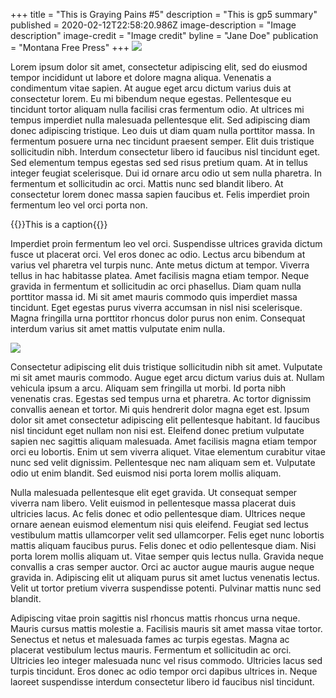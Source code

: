 +++
title = "This is Graying Pains #5"
description = "This is gp5 summary"
published = 2020-02-12T22:58:20.986Z
image-description = "Image description"
image-credit = "Image credit"
byline = "Jane Doe"
publication = "Montana Free Press"
+++
![](/img/uploads/grass.jpeg)

Lorem ipsum dolor sit amet, consectetur adipiscing elit, sed do eiusmod tempor incididunt ut labore et dolore magna aliqua. Venenatis a condimentum vitae sapien. At augue eget arcu dictum varius duis at consectetur lorem. Eu mi bibendum neque egestas. Pellentesque eu tincidunt tortor aliquam nulla facilisi cras fermentum odio. At ultrices mi tempus imperdiet nulla malesuada pellentesque elit. Sed adipiscing diam donec adipiscing tristique. Leo duis ut diam quam nulla porttitor massa. In fermentum posuere urna nec tincidunt praesent semper. Elit duis tristique sollicitudin nibh. Interdum consectetur libero id faucibus nisl tincidunt eget. Sed elementum tempus egestas sed sed risus pretium quam. At in tellus integer feugiat scelerisque. Dui id ornare arcu odio ut sem nulla pharetra. In fermentum et sollicitudin ac orci. Mattis nunc sed blandit libero. At consectetur lorem donec massa sapien faucibus et. Felis imperdiet proin fermentum leo vel orci porta non.

{{<pym src="https://apps.montanafreepress.org/graphics/201802-death-penalty-bill-history/" id="0">}}This is a caption{{</pym>}}

Imperdiet proin fermentum leo vel orci. Suspendisse ultrices gravida dictum fusce ut placerat orci. Vel eros donec ac odio. Lectus arcu bibendum at varius vel pharetra vel turpis nunc. Ante metus dictum at tempor. Viverra tellus in hac habitasse platea. Amet facilisis magna etiam tempor. Neque gravida in fermentum et sollicitudin ac orci phasellus. Diam quam nulla porttitor massa id. Mi sit amet mauris commodo quis imperdiet massa tincidunt. Eget egestas purus viverra accumsan in nisl nisi scelerisque. Magna fringilla urna porttitor rhoncus dolor purus non enim. Consequat interdum varius sit amet mattis vulputate enim nulla.

![](/img/uploads/grass.jpeg)

Consectetur adipiscing elit duis tristique sollicitudin nibh sit amet. Vulputate mi sit amet mauris commodo. Augue eget arcu dictum varius duis at. Nullam vehicula ipsum a arcu. Aliquam sem fringilla ut morbi. Id porta nibh venenatis cras. Egestas sed tempus urna et pharetra. Ac tortor dignissim convallis aenean et tortor. Mi quis hendrerit dolor magna eget est. Ipsum dolor sit amet consectetur adipiscing elit pellentesque habitant. Id faucibus nisl tincidunt eget nullam non nisi est. Eleifend donec pretium vulputate sapien nec sagittis aliquam malesuada. Amet facilisis magna etiam tempor orci eu lobortis. Enim ut sem viverra aliquet. Vitae elementum curabitur vitae nunc sed velit dignissim. Pellentesque nec nam aliquam sem et. Vulputate odio ut enim blandit. Sed euismod nisi porta lorem mollis aliquam.

Nulla malesuada pellentesque elit eget gravida. Ut consequat semper viverra nam libero. Velit euismod in pellentesque massa placerat duis ultricies lacus. Ac felis donec et odio pellentesque diam. Ultrices neque ornare aenean euismod elementum nisi quis eleifend. Feugiat sed lectus vestibulum mattis ullamcorper velit sed ullamcorper. Felis eget nunc lobortis mattis aliquam faucibus purus. Felis donec et odio pellentesque diam. Nisi porta lorem mollis aliquam ut. Vitae semper quis lectus nulla. Gravida neque convallis a cras semper auctor. Orci ac auctor augue mauris augue neque gravida in. Adipiscing elit ut aliquam purus sit amet luctus venenatis lectus. Velit ut tortor pretium viverra suspendisse potenti. Pulvinar mattis nunc sed blandit.

Adipiscing vitae proin sagittis nisl rhoncus mattis rhoncus urna neque. Mauris cursus mattis molestie a. Facilisis mauris sit amet massa vitae tortor. Senectus et netus et malesuada fames ac turpis egestas. Magna ac placerat vestibulum lectus mauris. Fermentum et sollicitudin ac orci. Ultricies leo integer malesuada nunc vel risus commodo. Ultricies lacus sed turpis tincidunt. Eros donec ac odio tempor orci dapibus ultrices in. Neque laoreet suspendisse interdum consectetur libero id faucibus nisl tincidunt.
